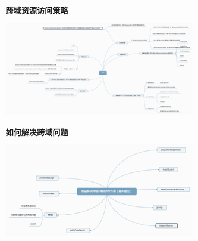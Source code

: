 ## 跨域资源访问策略
<img src="i/cors.png" style="max-width:100%; height: auto"/>

## 如何解决跨域问题
![](i/cors8.png)
